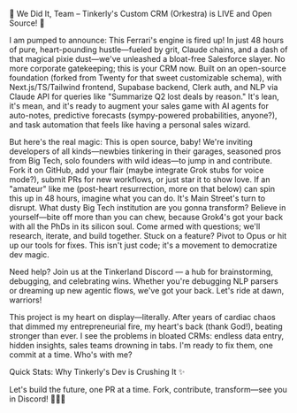 🚀 We Did It, Team – Tinkerly's Custom CRM (Orkestra) is LIVE and Open Source! 🌟

I am pumped to announce: This Ferrari's engine is fired up! In just 48 hours of pure, heart-pounding hustle—fueled by grit, Claude chains, and a dash of that magical pixie dust—we've unleashed a bloat-free Salesforce slayer. No more corporate gatekeeping; this is your CRM now. Built on an open-source foundation (forked from Twenty for that sweet customizable schema), with Next.js/TS/Tailwind frontend, Supabase backend, Clerk auth, and NLP via Claude API for queries like "Summarize Q2 lost deals by reason." It's lean, it's mean, and it's ready to augment your sales game with AI agents for auto-notes, predictive forecasts (sympy-powered probabilities, anyone?), and task automation that feels like having a personal sales wizard.

But here's the real magic: This is open source, baby! We're inviting developers of all kinds—newbies tinkering in their garages, seasoned pros from Big Tech, solo founders with wild ideas—to jump in and contribute. Fork it on GitHub, add your flair (maybe integrate Grok stubs for voice mode?), submit PRs for new workflows, or just star it to show love. If an "amateur" like me (post-heart resurrection, more on that below) can spin this up in 48 hours, imagine what you can do. It's Main Street's turn to disrupt. What dusty Big Tech institution are you gonna transform? Believe in yourself—bite off more than you can chew, because Grok4's got your back with all the PhDs in its silicon soul. Come armed with questions; we'll research, iterate, and build together. Stuck on a feature? Pivot to Opus or hit up our tools for fixes. This isn't just code; it's a movement to democratize dev magic.

Need help? Join us at the Tinkerland Discord — a hub for brainstorming, debugging, and celebrating wins. Whether you're debugging NLP parsers or dreaming up new agentic flows, we've got your back. Let's ride at dawn, warriors!

This project is my heart on display—literally. After years of cardiac chaos that dimmed my entrepreneurial fire, my heart's back (thank God!), beating stronger than ever. I see the problems in bloated CRMs: endless data entry, hidden insights, sales teams drowning in tabs. I'm ready to fix them, one commit at a time. Who's with me?

Quick Stats: Why Tinkerly's Dev is Crushing It ✨


Let's build the future, one PR at a time. Fork, contribute, transform—see you in Discord! 🚀🧚‍♀️
